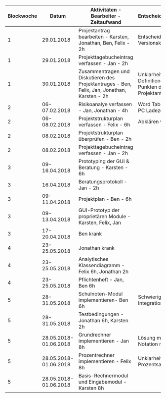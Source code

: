 | Blockwoche | Datum | Aktivitäten - Bearbeiter - Zeitaufwand | Entscheidungen/Probleme |
|------------|-------|----------------------------------------|-------------------------|
|1| 29.01.2018 |Projektantrag bearbeiten - Karsten, Jonathan, Ben, Felix - 2h|Entscheidung über Versionskontrolle getroffen|
|1| 29.01.2018 |Projekttagebucheintrag verfassen - Jan - 2h||
|1| 30.01.2018| Zusammentragen und Diskutieren des Projektantrages - Ben, Felix, Jan, Jonathan, Karsten - 2h | Unklarheiten über die Definitionen von einzelnen Punkten des Projektantrages|
|2| 06-07.02.2018 |Risikoanalye verfassen - Jan, Jonathan - 4h|Word Tabellen Formatieren, PC Ladezeiten|
|2| 06-08.02.2018 |Projektstrukturplan verfassen - Felix - 6h|Abklären von Zeitabteilung|
|2| 08.02.2018 |Projektstrukturplan überprüfen - Ben - 2h||
|2| 08.02.2018 |Projekttagebucheintrag verfassen - Jan - 2h||
|3| 09-16.04.2018 |Prototyping der GUI & Beratung - Karsten - 6h||
|3| 16.04.2018 |Beratungsprotokoll - Jan - 2h||
|3| 09-11.04.2018 |Projektplan - Ben - 6h||
|3| 09-13.04.2018 |GUI-Prototyp der proprietären Module - Karsten, Felix, Jan||
|3| 17-20.04.2018 |Ben krank||
|4| 23-25.05.2018 |Jonathan krank||
|4| 23-25.05.2018 |Analytisches Klassendiagramm - Felix 6h, Jonathan 2h||
|4| 23-25.05.2018 |Pflichtenheft - Jan, Ben 6h||
|5| 28-31.05.2018 | Schulnoten-Modul implementieren- Ben 6h| Schwierigkeiten bei Integration ins Projekt|
|5| 28-31.05.2018 | Testbedingungen - Jonathan 6h, Karsten 2h||
|5| 28.05.2018-01.06.2018 | Grundrechner implementieren - Jan 8h| Lösung mithilfe polnischer Notation nutzen|
|5| 28.05.2018-01.06.2018 | Prozentrechner implementieren - Felix 8h| Unklarheiten über Prozentsatz|
|5| 28.05.2018-01.06.2018 | Basis-Rechnermodul und Eingabemodul - Karsten 8h| |
